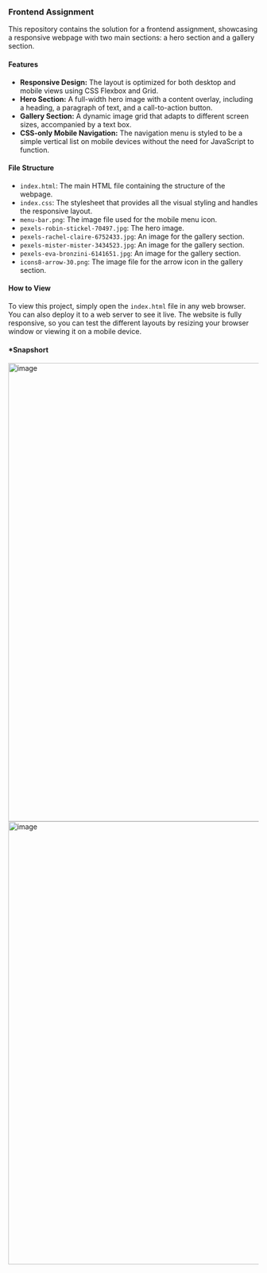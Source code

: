 ### Frontend Assignment

This repository contains the solution for a frontend assignment, showcasing a responsive webpage with two main sections: a hero section and a gallery section.

#### **Features**

* **Responsive Design:** The layout is optimized for both desktop and mobile views using CSS Flexbox and Grid.
* **Hero Section:** A full-width hero image with a content overlay, including a heading, a paragraph of text, and a call-to-action button.
* **Gallery Section:** A dynamic image grid that adapts to different screen sizes, accompanied by a text box.
* **CSS-only Mobile Navigation:** The navigation menu is styled to be a simple vertical list on mobile devices without the need for JavaScript to function.

#### **File Structure**

-   `index.html`: The main HTML file containing the structure of the webpage.
-   `index.css`: The stylesheet that provides all the visual styling and handles the responsive layout.
-   `menu-bar.png`: The image file used for the mobile menu icon.
-   `pexels-robin-stickel-70497.jpg`: The hero image.
-   `pexels-rachel-claire-6752433.jpg`: An image for the gallery section.
-   `pexels-mister-mister-3434523.jpg`: An image for the gallery section.
-   `pexels-eva-bronzini-6141651.jpg`: An image for the gallery section.
-   `icons8-arrow-30.png`: The image file for the arrow icon in the gallery section.

#### **How to View**

To view this project, simply open the `index.html` file in any web browser. You can also deploy it to a web server to see it live. The website is fully responsive, so you can test the different layouts by resizing your browser window or viewing it on a mobile device.

#### *Snapshort
<img width="1890" height="922" alt="image" src="https://github.com/user-attachments/assets/15b024a0-5f69-4760-aae2-4c1411941a4c" />

<img width="1892" height="891" alt="image" src="https://github.com/user-attachments/assets/b70e3eb4-bda7-4e08-b044-aff105000253" />

